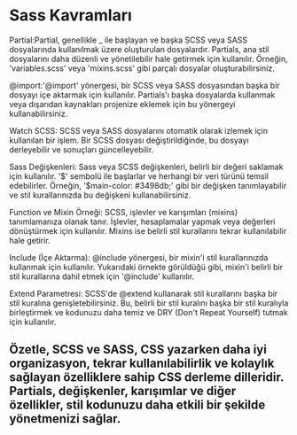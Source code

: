 <h1>Sass Kavramları</h1>

<p>Partial:Partial, genellikle _ ile başlayan ve başka SCSS veya SASS dosyalarında kullanılmak üzere oluşturulan dosyalardır. Partials, ana stil dosyalarını daha düzenli ve yönetilebilir hale getirmek için kullanılır. Örneğin, 'variables.scss' veya 'mixins.scss' gibi parçalı dosyalar oluşturabilirsiniz.</p>

<p>@import:'@import' yönergesi, bir SCSS veya SASS dosyasından başka bir dosyayı içe aktarmak için kullanılır. Partials'ı başka dosyalarda kullanmak veya dışarıdan kaynakları projenize eklemek için bu yönergeyi kullanabilirsiniz.</p>

<p>Watch SCSS: SCSS veya SASS dosyalarını otomatik olarak izlemek için kullanılan bir işlem. Bir SCSS dosyası değiştirildiğinde, bu dosyayı derleyebilir ve sonuçları güncelleyebilir.</p>

<p>Sass Değişkenleri: Sass veya SCSS değişkenleri, belirli bir değeri saklamak için kullanılır. '$' sembolü ile başlarlar ve herhangi bir veri türünü temsil edebilirler. Örneğin, '$main-color: #3498db;' gibi bir değişken tanımlayabilir ve stil kurallarınızda bu değişkeni kullanabilirsiniz.</p>

<p>Function ve Mixin Örneği: SCSS, işlevler ve karışımları (mixins) tanımlamanıza olanak tanır. İşlevler, hesaplamalar yapmak veya değerleri dönüştürmek için kullanılır. Mixins ise belirli stil kurallarını tekrar kullanılabilir hale getirir.
</p>

<p>Include (İçe Aktarma): @include yönergesi, bir mixin'i stil kurallarınızda kullanmak için kullanılır. Yukarıdaki örnekte görüldüğü gibi, mixin'i belirli bir stil kurallarına dahil etmek için '@include' kullanılır.</p>

<p>Extend Parametresi: SCSS'de @extend kullanarak stil kurallarını başka bir stil kuralına genişletebilirsiniz. Bu, belirli bir stil kuralını başka bir stil kuralıyla birleştirmek ve kodunuzu daha temiz ve DRY (Don't Repeat Yourself) tutmak için kullanılır.</p>


<h2>Özetle, SCSS ve SASS, CSS yazarken daha iyi organizasyon, tekrar kullanılabilirlik ve kolaylık sağlayan özelliklere sahip CSS derleme dilleridir. Partials, değişkenler, karışımlar ve diğer özellikler, stil kodunuzu daha etkili bir şekilde yönetmenizi sağlar.</h2>
